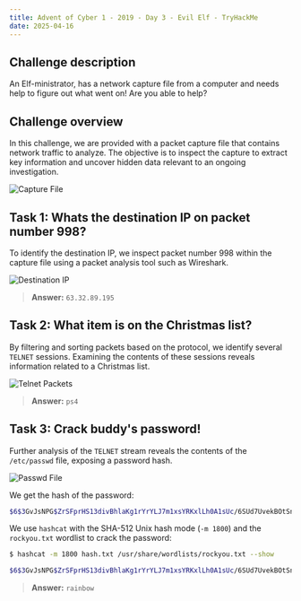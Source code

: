 ```yaml
---
title: Advent of Cyber 1 - 2019 - Day 3 - Evil Elf - TryHackMe
date: 2025-04-16
---
```


<script setup>
    import RoomCard from "../../../../.vitepress/components/thm/RoomCard.vue";
</script>

<RoomCard
    roomName="Evil Elf"
    roomIcon="/ctf/tryhackme/advent-of-cyber-1-2019/day-3-evil-elf/icon-room.png"
    roomLink="https://tryhackme.com/room/25daysofchristmas"
    roomLevel="EASY"
    roomTechnology="Linux"
/>

## Challenge description

An Elf-ministrator, has a network capture file from a computer and needs help to figure out what went on! Are you able to help?

## Challenge overview

In this challenge, we are provided with a packet capture file that contains network traffic to analyze. The objective is to inspect the capture to extract key information and uncover hidden data relevant to an ongoing investigation.

![Capture File](/ctf/tryhackme/advent-of-cyber-1-2019/day-3-evil-elf/capture.png)

## Task 1: Whats the destination IP on packet number 998?

To identify the destination IP, we inspect packet number 998 within the capture file using a packet analysis tool such as Wireshark.

![Destination IP](/ctf/tryhackme/advent-of-cyber-1-2019/day-3-evil-elf/destination-ip.png)

> **Answer:** `63.32.89.195`

## Task 2: What item is on the Christmas list?

By filtering and sorting packets based on the protocol, we identify several `TELNET` sessions. Examining the contents of these sessions reveals information related to a Christmas list.

![Telnet Packets](/ctf/tryhackme/advent-of-cyber-1-2019/day-3-evil-elf/telnet-packets.png)

> **Answer:** `ps4`

## Task 3: Crack buddy's password!

Further analysis of the `TELNET` stream reveals the contents of the `/etc/passwd` file, exposing a password hash.

![Passwd File](/ctf/tryhackme/advent-of-cyber-1-2019/day-3-evil-elf/passwd-file.png)

We get the hash of the password:

```bash
$6$3GvJsNPG$ZrSFprHS13divBhlaKg1rYrYLJ7m1xsYRKxlLh0A1sUc/6SUd7UvekBOtSnSyBwk3vCDqBhrgxQpkdsNN6aYP1
```

We use `hashcat` with the SHA-512 Unix hash mode (`-m 1800`) and the `rockyou.txt` wordlist to crack the password:

```bash
$ hashcat -m 1800 hash.txt /usr/share/wordlists/rockyou.txt --show

$6$3GvJsNPG$ZrSFprHS13divBhlaKg1rYrYLJ7m1xsYRKxlLh0A1sUc/6SUd7UvekBOtSnSyBwk3vCDqBhrgxQpkdsNN6aYP1:rainbow
```

> **Answer:** `rainbow`
